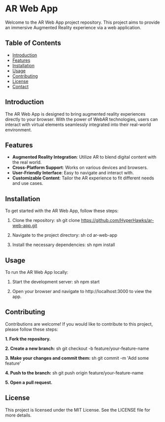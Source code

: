 # AR Web App

Welcome to the AR Web App project repository. This project aims to provide an immersive Augmented Reality experience via a web application.

## Table of Contents

- [Introduction](#introduction)
- [Features](#features)
- [Installation](#installation)
- [Usage](#usage)
- [Contributing](#contributing)
- [License](#license)
- [Contact](#contact)

## Introduction

The AR Web App is designed to bring augmented reality experiences directly to your browser. With the power of WebAR technologies, users can interact with virtual elements seamlessly integrated into their real-world environment.

## Features

- **Augmented Reality Integration**: Utilize AR to blend digital content with the real world.
- **Cross-Platform Support**: Works on various devices and browsers.
- **User-Friendly Interface**: Easy to navigate and interact with.
- **Customizable Content**: Tailor the AR experience to fit different needs and use cases.

## Installation

To get started with the AR Web App, follow these steps:

1. Clone the repository: sh
   git clone https://github.com/HyperHawks/ar-web-app.git
   
2. Navigate to the project directory: sh
  cd ar-web-app

3. Install the necessary dependencies: sh
  npm install


## Usage
To run the AR Web App locally:

1. Start the development server: sh
  npm start

2. Open your browser and navigate to http://localhost:3000 to view the app.
   

## Contributing
  Contributions are welcome! If you would like to contribute to this project, please follow these steps:

**1. Fork the repository.**
  
**2. Create a new branch:** sh
  git checkout -b feature/your-feature-name
  
**3. Make your changes and commit them:** sh
  git commit -m 'Add some feature'
  
**4. Push to the branch:** sh
  git push origin feature/your-feature-name
  
**5. Open a pull request.**

## License
  This project is licensed under the MIT License. See the LICENSE file for more details.
